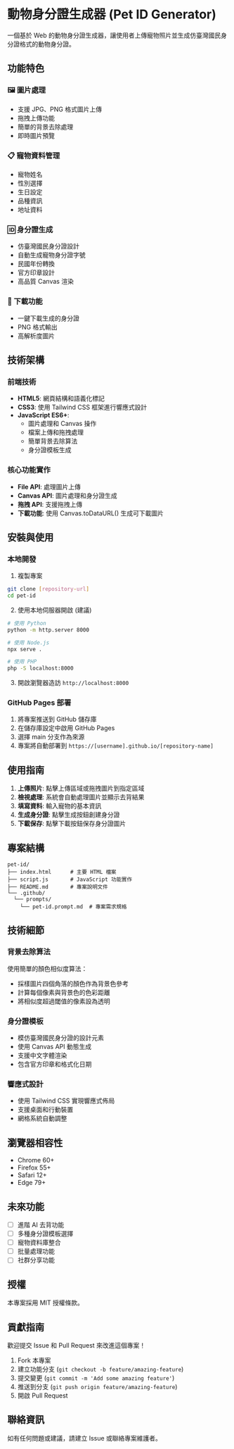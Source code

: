 # 動物身分證生成器 (Pet ID Generator)

一個基於 Web 的動物身分證生成器，讓使用者上傳寵物照片並生成仿臺灣國民身分證格式的動物身分證。

## 功能特色

### 🖼️ 圖片處理
- 支援 JPG、PNG 格式圖片上傳
- 拖拽上傳功能
- 簡單的背景去除處理
- 即時圖片預覽

### 📋 寵物資料管理
- 寵物姓名
- 性別選擇
- 生日設定
- 品種資訊
- 地址資料

### 🆔 身分證生成
- 仿臺灣國民身分證設計
- 自動生成寵物身分證字號
- 民國年份轉換
- 官方印章設計
- 高品質 Canvas 渲染

### 💾 下載功能
- 一鍵下載生成的身分證
- PNG 格式輸出
- 高解析度圖片

## 技術架構

### 前端技術
- **HTML5**: 網頁結構和語義化標記
- **CSS3**: 使用 Tailwind CSS 框架進行響應式設計
- **JavaScript ES6+**: 
  - 圖片處理和 Canvas 操作
  - 檔案上傳和拖拽處理
  - 簡單背景去除算法
  - 身分證模板生成

### 核心功能實作
- **File API**: 處理圖片上傳
- **Canvas API**: 圖片處理和身分證生成
- **拖拽 API**: 支援拖拽上傳
- **下載功能**: 使用 Canvas.toDataURL() 生成可下載圖片

## 安裝與使用

### 本地開發
1. 複製專案
```bash
git clone [repository-url]
cd pet-id
```

2. 使用本地伺服器開啟 (建議)
```bash
# 使用 Python
python -m http.server 8000

# 使用 Node.js
npx serve .

# 使用 PHP
php -S localhost:8000
```

3. 開啟瀏覽器造訪 `http://localhost:8000`

### GitHub Pages 部署
1. 將專案推送到 GitHub 儲存庫
2. 在儲存庫設定中啟用 GitHub Pages
3. 選擇 main 分支作為來源
4. 專案將自動部署到 `https://[username].github.io/[repository-name]`

## 使用指南

1. **上傳照片**: 點擊上傳區域或拖拽圖片到指定區域
2. **檢視處理**: 系統會自動處理圖片並顯示去背結果
3. **填寫資料**: 輸入寵物的基本資訊
4. **生成身分證**: 點擊生成按鈕創建身分證
5. **下載保存**: 點擊下載按鈕保存身分證圖片

## 專案結構

```
pet-id/
├── index.html      # 主要 HTML 檔案
├── script.js       # JavaScript 功能實作
├── README.md       # 專案說明文件
└── .github/
  └── prompts/
    └── pet-id.prompt.md  # 專案需求規格
```

## 技術細節

### 背景去除算法
使用簡單的顏色相似度算法：
- 採樣圖片四個角落的顏色作為背景色參考
- 計算每個像素與背景色的色彩距離
- 將相似度超過閾值的像素設為透明

### 身分證模板
- 模仿臺灣國民身分證的設計元素
- 使用 Canvas API 動態生成
- 支援中文字體渲染
- 包含官方印章和格式化日期

### 響應式設計
- 使用 Tailwind CSS 實現響應式佈局
- 支援桌面和行動裝置
- 網格系統自動調整

## 瀏覽器相容性

- Chrome 60+
- Firefox 55+
- Safari 12+
- Edge 79+

## 未來功能

- [ ] 進階 AI 去背功能
- [ ] 多種身分證模板選擇
- [ ] 寵物資料庫整合
- [ ] 批量處理功能
- [ ] 社群分享功能

## 授權

本專案採用 MIT 授權條款。

## 貢獻指南

歡迎提交 Issue 和 Pull Request 來改進這個專案！

1. Fork 本專案
2. 建立功能分支 (`git checkout -b feature/amazing-feature`)
3. 提交變更 (`git commit -m 'Add some amazing feature'`)
4. 推送到分支 (`git push origin feature/amazing-feature`)
5. 開啟 Pull Request

## 聯絡資訊

如有任何問題或建議，請建立 Issue 或聯絡專案維護者。
